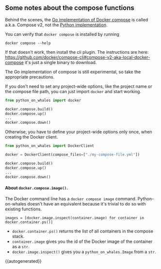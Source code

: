 ## Some notes about the compose functions

Behind the scenes, 
the [Go implementation of Docker compose](https://github.com/docker/compose-cli)
is called a.k.a. Compose v2, not the [Python implementation](https://github.com/docker/compose).

You can verify that `docker compose` is installed by running
```
docker compose --help
```
If that doesn't work, then install the cli plugin.
The instructions are here: https://github.com/docker/compose-cli#compose-v2-aka-local-docker-compose
it's just a single binary to download.

The Go implementation of compose is still experimental, so take the appropriate precautions.

If you don't need to set any project-wide options, like the project name or 
the compose file path, you can just import `docker` and start working.

```python
from python_on_whales import docker

docker.compose.build()
docker.compose.up()
...
docker.compose.down()
```

Otherwise, you have to define your project-wide options only once, when creating the Docker client.

```python
from python_on_whales import DockerClient

docker = DockerClient(compose_files=["./my-compose-file.yml"])

docker.compose.build()
docker.compose.up()
...
docker.compose.down()
```


#### About `docker.compose.image()`.

The Docker command line has a `docker compose image` command. Python-on-whales doesn't have
an equivalent because it's trivial to do so with existing functions.

```
images = [docker.image.inspect(container.image) for container in docker.container.ps()]
```

* `docker.container.ps()` returns the list of all containers in the compose stack.
* `container.image` gives you the id of the Docker image of the container as a `str`.
* `docker.image.inspect()` gives you a `python_on_whales.Image` from a `str`.


{{autogenerated}}
